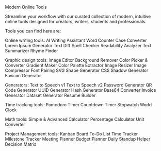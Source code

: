 Modern Online Tools

Streamline your workflow with our curated collection of modern, intuitive online tools designed for creators, writers, students and professionals.

Tools you can find here are:

Online writing tools:
AI Writing Assistant
Word Counter
Case Converter
Lorem Ipsum Generator
Text Diff
Spell Checker
Readability Analyzer
Text Summarizer
Rhyme Finder

Graphic design tools:
Image Editor
Background Remover
Color Picker & Converter
Gradient Maker
Color Palette Extractor
Image Resizer
Image Compressor
Font Pairing
SVG Shape Generator
CSS Shadow Generator
Favicon Generator

Generators:
Text to Speech v1
Text to Speech v2
Password Generator
QR Code Generator
UUID Generator
Hash Generator
Base64 Converter
Invoice Generator
Dataset Generator
Resume Builder

Time tracking tools:
Pomodoro Timer
Countdown Timer
Stopwatch
World Clock

Math tools:
Simple & Advanced Calculator
Percentage Calculator
Unit Converter

Project Management tools:
Kanban Board
To-Do List
Time Tracker
Milestone Tracker
Meeting Planner
Budget Planner
Daily Standup Helper
Decision Matrix